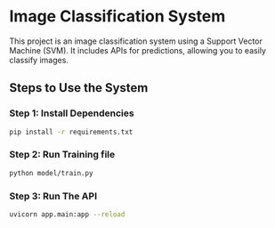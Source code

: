 

# Image Classification System

This project is an image classification system using a Support Vector Machine (SVM). It includes APIs for predictions, allowing you to easily classify images.

## Steps to Use the System

### Step 1: Install Dependencies
```bash
pip install -r requirements.txt
```
### Step 2: Run Training file
```bash
python model/train.py
```
### Step 3: Run The API
```bash
uvicorn app.main:app --reload
```
